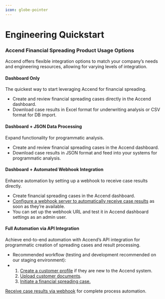 ```yaml
---
icon: globe-pointer
---
```


# Engineering Quickstart

### Accend Financial Spreading Product Usage Options

Accend offers flexible integration options to match your company’s needs and engineering resources, allowing for varying levels of integration.

#### Dashboard Only

The quickest way to start leveraging Accend for financial spreading.

* Create and review financial spreading cases directly in the Accend dashboard.
* Download case results in Excel format for underwriting analysis or CSV format for DB import.

#### Dashboard + JSON Data Processing

Expand functionality for programmatic analysis.

* Create and review financial spreading cases in the Accend dashboard.
* Download case results in JSON format and feed into your systems for programmatic analysis.

#### Dashboard + Automated Webhook Integration

Enhance automation by setting up a webhook to receive case results directly.

* Create financial spreading cases in the Accend dashboard.
* [Configure a webhook server to automatically receive case results](https://api.staging.withaccend.com/redoc#tag/Financials/operation/financial_statement_case_process_completion_eventfinancial_statement_cases_event_post) as soon as they’re available.
* You can set up the webhook URL and test it in Accend dashboard settings as an admin user.

#### Full Automation via API Integration

Achieve end-to-end automation with Accend’s API integration for programmatic creation of spreading cases and result processing.

* Recommended workflow (testing and development recommended on our staging environment):
*
  1. [Create a customer profile](https://api.staging.withaccend.com/redoc#tag/Financials/operation/create_customer_api_v1_financials_customers_post) if they are new to the Accend system.
  2. [Upload customer documents](https://api.staging.withaccend.com/redoc#tag/Financials/operation/update_customer_api_v1_financials_customers_put).
  3. [Initiate a financial spreading case.](https://api.staging.withaccend.com/redoc#tag/Financials/operation/create_fin_stmt_spreading_case_api_v1_financials_cases_post)

[Receive case results via webhook](https://api.staging.withaccend.com/redoc#tag/Financials/operation/financial_statement_case_process_completion_eventfinancial_statement_cases_event_post) for complete process automation.
